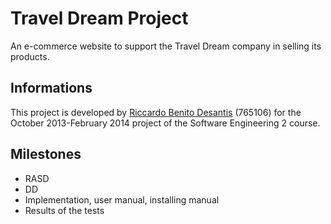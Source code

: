# Travel Dream Project
An e-commerce website to support the Travel Dream company in selling its products.

## Informations
This project is developed by [Riccardo Benito Desantis](mailto:riccardo.desantis@mail.polimi.it) (765106)
for the October 2013-February 2014 project of the Software Engineering 2 course.

## Milestones

* RASD
* DD
* Implementation, user manual, installing manual
* Results of the tests

